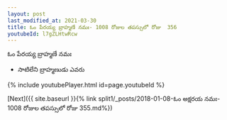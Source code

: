 ```yaml
---
layout: post
last_modified_at: 2021-03-30
title: ఓం పేరయ్య బ్రాహ్మణే నమః- 1008 రోజుల తపస్సులో రోజు  356
youtubeId: l7gZLHtwRcw
---
```

 
 
 ఓం పేరయ్య బ్రాహ్మణే నమః  
 
 -  సాటిలేని బ్రాహ్మణుడు ఎవరు 
 
  
 
  
 
 
 
 
 
 


{% include youtubePlayer.html id=page.youtubeId %}
 
[Next]({{ site.baseurl }}{% link  split1/_posts/2018-01-08-ఓం అక్షరయ నమః- 1008 రోజుల తపస్సులో రోజు  355.md%})
 
